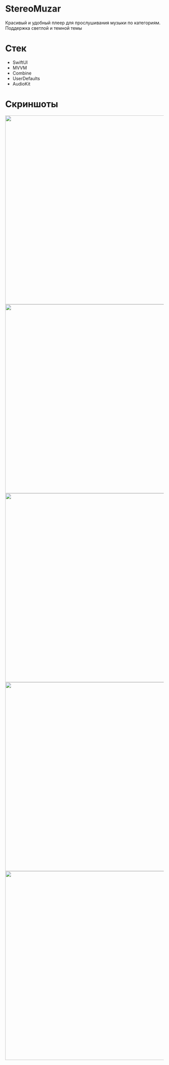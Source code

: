 # StereoMuzar
Красивый и удобный плеер для прослушивания музыки по категориям. Поддержка светлой и темной темы

# Стек
  - SwiftUI
  - MVVM
  - Combine
  - UserDefaults
  - AudioKit
  
# Скриншоты

<img src="https://github.com/KateKrasova/StereoMuzar/assets/99043230/51ff8b9e-d5b9-421e-b8a7-54f5665d2325" height="600">
<img src="https://github.com/KateKrasova/StereoMuzar/assets/99043230/889a4976-5d55-4ce7-b7ef-ce7a44fe9143" height="600">
<img src="https://github.com/KateKrasova/StereoMuzar/assets/99043230/3e9e1d39-8a99-43b6-b41f-717f1c91a3f6" height="600">
<img src="https://github.com/KateKrasova/StereoMuzar/assets/99043230/2ff99506-ac50-44d7-b507-330b381cd24f" height="600">
<img src="https://github.com/KateKrasova/StereoMuzar/assets/99043230/f5720333-acf5-4f3d-98d4-52e1730379ac" height="600">
